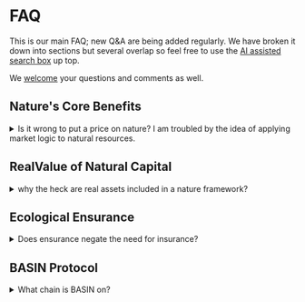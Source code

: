 # FAQ

This is our main FAQ; new Q\&A are being added regularly. We have broken it down into sections but several overlap so feel free to use the [AI assisted search box](https://docs.basin.global/provenance/the-basin-field-manual?q=) up top.

We [welcome](../formalities/contact.md) your questions and comments as well.

## Nature's Core Benefits

<details>

<summary>Is it wrong to put a price on nature? I am troubled by the idea of applying market logic to natural resources.</summary>

Nature is already priced:\
\
![](../.gitbook/assets/image.png)

</details>

## RealValue of Natural Capital

<details>

<summary>why the heck are real assets included in a nature framework?</summary>

It's strategic. In a world of rules, we turn legal 'limitations' [into tools](https://dispatches.basin.global/the-tools-we-have) for sustainable impact. Laws aren't barriers; they're opportunities.

</details>

## Ecological Ensurance

<details>

<summary>Does ensurance negate the need for insurance?</summary>

Certainly not as insurance is the prudent thing to do.  However ensurance is specifically designed to lower insurance premiums for insureds and underwriting risk for carriers.

</details>

## BASIN Protocol

<details>

<summary>What chain is BASIN on?</summary>

Our main .basin (ERC-721) contract is on Polygon.  However the ERC-6551 Tokenbound contract and .basin 0x accounts are the same across all EVM's. Our main STREAMS (ERC-1155) contract is on Polygon as well but we are working on cross-chain implementation for this also.

</details>
